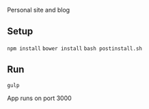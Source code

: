 Personal site and blog

## Setup
```npm install```
```bower install```
```bash postinstall.sh```

## Run
```gulp```

App runs on port 3000
